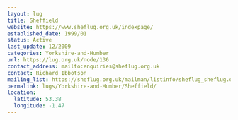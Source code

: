 ```yaml
---
layout: lug
title: Sheffield
website: https://www.sheflug.org.uk/indexpage/
established_date: 1999/01
status: Active
last_update: 12/2009
categories: Yorkshire-and-Humber
url: https://lug.org.uk/node/136
contact_address: mailto:enquiries@sheflug.org.uk
contact: Richard Ibbotson
mailing_list: https://sheflug.org.uk/mailman/listinfo/sheflug_sheflug.org.uk
permalink: lugs/Yorkshire-and-Humber/Sheffield/
location:
  latitude: 53.38
  longitude: -1.47
---
```

